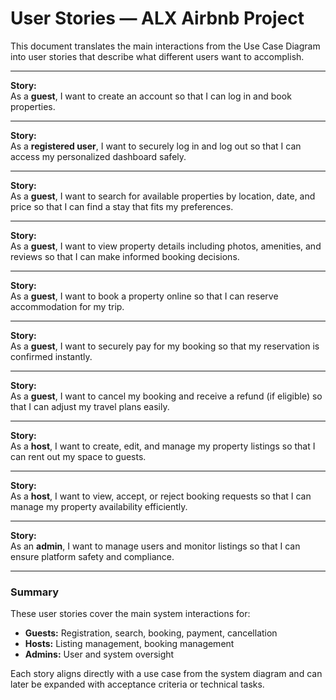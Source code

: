 ﻿# User Stories — ALX Airbnb Project

This document translates the main interactions from the Use Case Diagram into user stories that describe what different users want to accomplish.

---

**Story:**  
As a **guest**, I want to create an account so that I can log in and book properties.

---

**Story:**  
As a **registered user**, I want to securely log in and log out so that I can access my personalized dashboard safely.

---

**Story:**  
As a **guest**, I want to search for available properties by location, date, and price so that I can find a stay that fits my preferences.

---

**Story:**  
As a **guest**, I want to view property details including photos, amenities, and reviews so that I can make informed booking decisions.

---

**Story:**  
As a **guest**, I want to book a property online so that I can reserve accommodation for my trip.

---

**Story:**  
As a **guest**, I want to securely pay for my booking so that my reservation is confirmed instantly.

---

**Story:**  
As a **guest**, I want to cancel my booking and receive a refund (if eligible) so that I can adjust my travel plans easily.

---

**Story:**  
As a **host**, I want to create, edit, and manage my property listings so that I can rent out my space to guests.

---

**Story:**  
As a **host**, I want to view, accept, or reject booking requests so that I can manage my property availability efficiently.

---

**Story:**  
As an **admin**, I want to manage users and monitor listings so that I can ensure platform safety and compliance.

---

### Summary

These user stories cover the main system interactions for:

- **Guests:** Registration, search, booking, payment, cancellation
- **Hosts:** Listing management, booking management
- **Admins:** User and system oversight

Each story aligns directly with a use case from the system diagram and can later be expanded with acceptance criteria or technical tasks.
